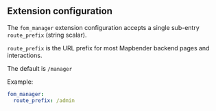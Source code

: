 ## Extension configuration
The `fom_manager` extension configuration accepts a single sub-entry `route_prefix` (string scalar).

`route_prefix` is the URL prefix for most Mapbender backend pages and interactions.

The default is `/manager`

Example:
```yaml
fom_manager:
  route_prefix: /admin
```

